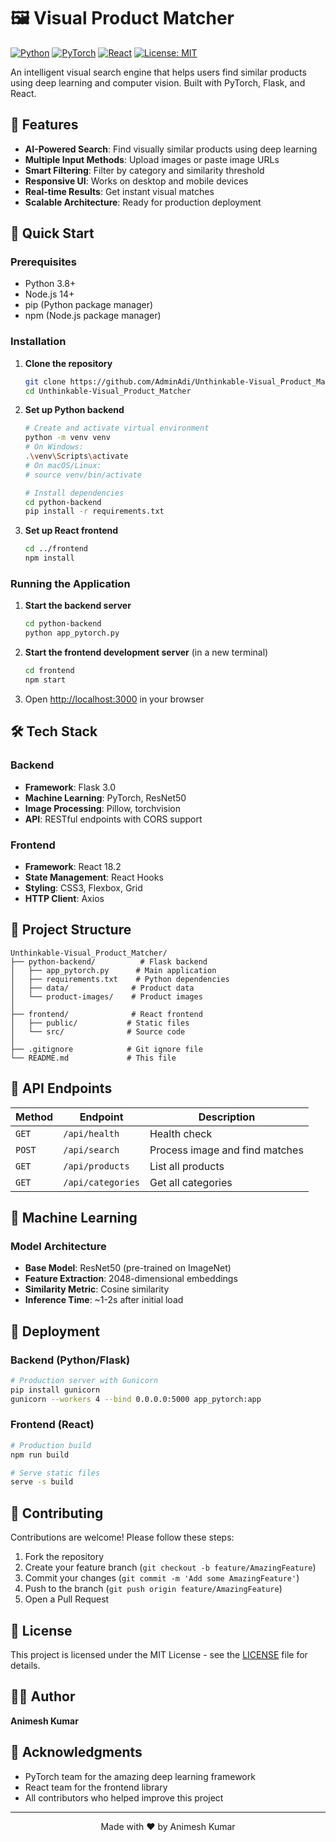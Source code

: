 # 🖼️ Visual Product Matcher

[![Python](https://img.shields.io/badge/Python-3.8+-blue.svg)](https://python.org)
[![PyTorch](https://img.shields.io/badge/PyTorch-2.0+-red.svg)](https://pytorch.org)
[![React](https://img.shields.io/badge/React-18.2-61DAFB.svg)](https://reactjs.org)
[![License: MIT](https://img.shields.io/badge/License-MIT-yellow.svg)](https://opensource.org/licenses/MIT)

An intelligent visual search engine that helps users find similar products using deep learning and computer vision. Built with PyTorch, Flask, and React.

## 🌟 Features

- **AI-Powered Search**: Find visually similar products using deep learning
- **Multiple Input Methods**: Upload images or paste image URLs
- **Smart Filtering**: Filter by category and similarity threshold
- **Responsive UI**: Works on desktop and mobile devices
- **Real-time Results**: Get instant visual matches
- **Scalable Architecture**: Ready for production deployment

## 🚀 Quick Start

### Prerequisites
- Python 3.8+
- Node.js 14+
- pip (Python package manager)
- npm (Node.js package manager)

### Installation

1. **Clone the repository**
   ```bash
   git clone https://github.com/AdminAdi/Unthinkable-Visual_Product_Matcher.git
   cd Unthinkable-Visual_Product_Matcher
   ```

2. **Set up Python backend**
   ```bash
   # Create and activate virtual environment
   python -m venv venv
   # On Windows:
   .\venv\Scripts\activate
   # On macOS/Linux:
   # source venv/bin/activate

   # Install dependencies
   cd python-backend
   pip install -r requirements.txt
   ```

3. **Set up React frontend**
   ```bash
   cd ../frontend
   npm install
   ```

### Running the Application

1. **Start the backend server**
   ```bash
   cd python-backend
   python app_pytorch.py
   ```

2. **Start the frontend development server** (in a new terminal)
   ```bash
   cd frontend
   npm start
   ```

3. Open [http://localhost:3000](http://localhost:3000) in your browser

## 🛠️ Tech Stack

### Backend
- **Framework**: Flask 3.0
- **Machine Learning**: PyTorch, ResNet50
- **Image Processing**: Pillow, torchvision
- **API**: RESTful endpoints with CORS support

### Frontend
- **Framework**: React 18.2
- **State Management**: React Hooks
- **Styling**: CSS3, Flexbox, Grid
- **HTTP Client**: Axios

## 📂 Project Structure

```
Unthinkable-Visual_Product_Matcher/
├── python-backend/          # Flask backend
│   ├── app_pytorch.py      # Main application
│   ├── requirements.txt    # Python dependencies
│   ├── data/              # Product data
│   └── product-images/    # Product images
│
├── frontend/              # React frontend
│   ├── public/           # Static files
│   └── src/              # Source code
│
├── .gitignore            # Git ignore file
└── README.md             # This file
```

## 🔧 API Endpoints

| Method | Endpoint | Description |
|--------|----------|-------------|
| `GET`  | `/api/health` | Health check |
| `POST` | `/api/search` | Process image and find matches |
| `GET`  | `/api/products` | List all products |
| `GET`  | `/api/categories` | Get all categories |

## 🤖 Machine Learning

### Model Architecture
- **Base Model**: ResNet50 (pre-trained on ImageNet)
- **Feature Extraction**: 2048-dimensional embeddings
- **Similarity Metric**: Cosine similarity
- **Inference Time**: ~1-2s after initial load

## 🚀 Deployment

### Backend (Python/Flask)
```bash
# Production server with Gunicorn
pip install gunicorn
gunicorn --workers 4 --bind 0.0.0.0:5000 app_pytorch:app
```

### Frontend (React)
```bash
# Production build
npm run build

# Serve static files
serve -s build
```

## 🤝 Contributing

Contributions are welcome! Please follow these steps:

1. Fork the repository
2. Create your feature branch (`git checkout -b feature/AmazingFeature`)
3. Commit your changes (`git commit -m 'Add some AmazingFeature'`)
4. Push to the branch (`git push origin feature/AmazingFeature`)
5. Open a Pull Request

## 📄 License

This project is licensed under the MIT License - see the [LICENSE](LICENSE) file for details.

## 👨‍💻 Author

**Animesh Kumar**

## 🙏 Acknowledgments

- PyTorch team for the amazing deep learning framework
- React team for the frontend library
- All contributors who helped improve this project

---

<div align="center">
  Made with ❤️ by Animesh Kumar
</div>
